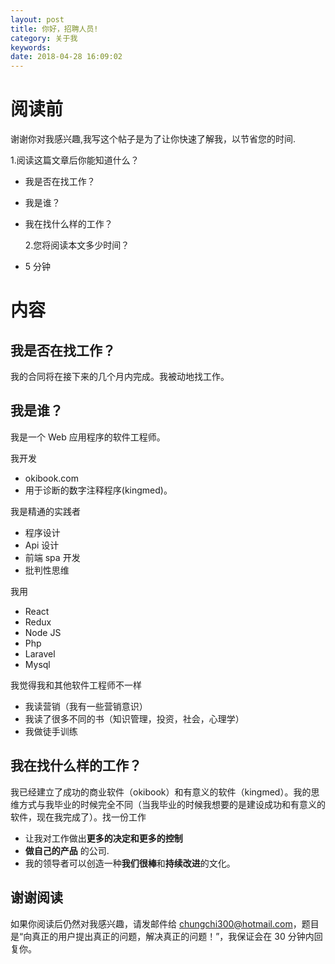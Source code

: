 ```yaml
---
layout: post
title: 你好，招聘人员!
category: 关于我
keywords:
date: 2018-04-28 16:09:02
---
```


# 阅读前

谢谢你对我感兴趣,我写这个帖子是为了让你快速了解我，以节省您的时间.

1.阅读这篇文章后你能知道什么？

* 我是否在找工作？
* 我是谁？
* 我在找什么样的工作？

  2.您将阅读本文多少时间？

* 5 分钟

# 内容

## 我是否在找工作？

我的合同将在接下来的几个月内完成。我被动地找工作。

## 我是谁？

我是一个 Web 应用程序的软件工程师。

我开发

* okibook.com
* 用于诊断的数字注释程序(kingmed)。

我是精通的实践者

* 程序设计
* Api 设计
* 前端 spa 开发
* 批判性思维

我用

* React
* Redux
* Node JS
* Php
* Laravel
* Mysql

我觉得我和其他软件工程师不一样

* 我读营销（我有一些营销意识）
* 我读了很多不同的书（知识管理，投资，社会，心理学）
* 我做徒手训练

## 我在找什么样的工作？

我已经建立了成功的商业软件（okibook）和有意义的软件（kingmed）。我的思维方式与我毕业的时候完全不同（当我毕业的时候我想要的是建设成功和有意义的软件，现在我完成了）。找一份工作

* 让我对工作做出**更多的决定和更多的控制**
* **做自己的产品** 的公司.
* 我的领导者可以创造一种**我们很棒**和**持续改进**的文化。

## 谢谢阅读

如果你阅读后仍然对我感兴趣，请发邮件给 chungchi300@hotmail.com，题目是“向真正的用户提出真正的问题，解决真正的问题！”，我保证会在 30 分钟内回复你。
